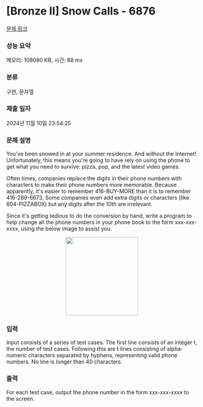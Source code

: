 # [Bronze II] Snow Calls - 6876 

[문제 링크](https://www.acmicpc.net/problem/6876) 

### 성능 요약

메모리: 108080 KB, 시간: 88 ms

### 분류

구현, 문자열

### 제출 일자

2024년 11월 10일 23:54:25

### 문제 설명

<p>You've been snowed in at your summer residence. And without the Internet! Unfortunately, this means you're going to have rely on using the phone to get what you need to survive: pizza, pop, and the latest video games.</p>

<p>Often times, companies replace the digits in their phone numbers with characters to make their phone numbers more memorable. Because apparently, it's easier to remember 416-BUY-MORE than it is to remember 416-289-6673. Some companies even add extra digits or characters (like 604-PIZZABOX) but any digits after the 10th are irrelevant.</p>

<p>Since it's getting tedious to do the conversion by hand, write a program to help change all the phone numbers in your phone book to the form xxx-xxx-xxxx, using the below image to assist you.</p>

<p style="text-align: center;"><img alt="" src="https://upload.acmicpc.net/5e382daf-5863-41e7-bc7f-22ad8751a22b/-/preview/" style="width: 191px; height: 207px;"></p>

### 입력 

 <p>Input consists of a series of test cases. The first line consists of an integer t, the number of test cases. Following this are t lines consisting of alpha-numeric characters separated by hyphens, representing valid phone numbers. No line is longer than 40 characters.</p>

### 출력 

 <p>For each test case, output the phone number in the form xxx-xxx-xxxx to the screen.</p>

